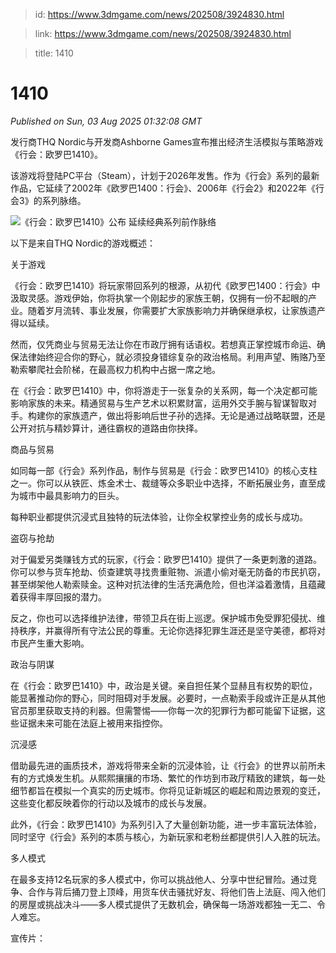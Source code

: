 > id: https://www.3dmgame.com/news/202508/3924830.html

> link: https://www.3dmgame.com/news/202508/3924830.html

> title: 1410

# 1410
_Published on Sun, 03 Aug 2025 01:32:08 GMT_

发行商THQ Nordic与开发商Ashborne Games宣布推出经济生活模拟与策略游戏《行会：欧罗巴1410》。

该游戏将登陆PC平台（Steam），计划于2026年发售。作为《行会》系列的最新作品，它延续了2002年《欧罗巴1400：行会》、2006年《行会2》和2022年《行会3》的系列脉络。

![《行会：欧罗巴1410》公布 延续经典系列前作脉络](https://img.3dmgame.com/uploads/images/news/20250803/1754184678_130978.jpg)

以下是来自THQ Nordic的游戏概述：

关于游戏

《行会：欧罗巴1410》将玩家带回系列的根源，从初代《欧罗巴1400：行会》中汲取灵感。游戏伊始，你将执掌一个刚起步的家族王朝，仅拥有一份不起眼的产业。随着岁月流转、事业发展，你需要扩大家族影响力并确保继承权，让家族遗产得以延续。

然而，仅凭商业与贸易无法让你在市政厅拥有话语权。若想真正掌控城市命运、确保法律始终迎合你的野心，就必须投身错综复杂的政治格局。利用声望、贿赂乃至勒索攀爬社会阶梯，在最高权力机构中占据一席之地。

在《行会：欧罗巴1410》中，你将游走于一张复杂的关系网，每一个决定都可能影响家族的未来。精通贸易与生产艺术以积累财富，运用外交手腕与智谋智取对手。构建你的家族遗产，做出将影响后世子孙的选择。无论是通过战略联盟，还是公开对抗与精妙算计，通往霸权的道路由你抉择。

商品与贸易

如同每一部《行会》系列作品，制作与贸易是《行会：欧罗巴1410》的核心支柱之一。你可以从铁匠、炼金术士、裁缝等众多职业中选择，不断拓展业务，直至成为城市中最具影响力的巨头。

每种职业都提供沉浸式且独特的玩法体验，让你全权掌控业务的成长与成功。

盗窃与抢劫

对于偏爱另类赚钱方式的玩家，《行会：欧罗巴1410》提供了一条更刺激的道路。你可以参与货车抢劫、侦查建筑寻找贵重赃物、派遣小偷对毫无防备的市民扒窃，甚至绑架他人勒索赎金。这种对抗法律的生活充满危险，但也洋溢着激情，且蕴藏着获得丰厚回报的潜力。

反之，你也可以选择维护法律，带领卫兵在街上巡逻。保护城市免受罪犯侵扰、维持秩序，并赢得所有守法公民的尊重。无论你选择犯罪生涯还是坚守美德，都将对市民产生重大影响。

政治与阴谋

在《行会：欧罗巴1410》中，政治是关键。亲自担任某个显赫且有权势的职位，能显著推动你的野心，同时阻碍对手发展。必要时，一点勒索手段或许正是从其他官员那里获取支持的利器。但需警惕——你每一次的犯罪行为都可能留下证据，这些证据未来可能在法庭上被用来指控你。

沉浸感

借助最先进的画质技术，游戏将带来全新的沉浸体验，让《行会》的世界以前所未有的方式焕发生机。从熙熙攘攘的市场、繁忙的作坊到市政厅精致的建筑，每一处细节都旨在模拟一个真实的历史城市。你将见证新城区的崛起和周边景观的变迁，这些变化都反映着你的行动以及城市的成长与发展。

此外，《行会：欧罗巴1410》为系列引入了大量创新功能，进一步丰富玩法体验，同时坚守《行会》系列的本质与核心，为新玩家和老粉丝都提供引人入胜的玩法。

多人模式

在最多支持12名玩家的多人模式中，你可以挑战他人、分享中世纪冒险。通过竞争、合作与背后捅刀登上顶峰，用货车伏击骚扰好友、将他们告上法庭、闯入他们的房屋或挑战决斗——多人模式提供了无数机会，确保每一场游戏都独一无二、令人难忘。

宣传片：
